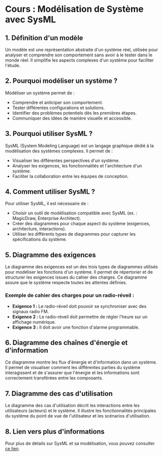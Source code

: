 # Cours : Modélisation de Système avec SysML

## 1. Définition d'un modèle
Un modèle est une représentation abstraite d'un système réel, utilisée pour analyser et comprendre son comportement sans avoir à le tester dans le monde réel. Il simplifie les aspects complexes d'un système pour faciliter l'étude.

## 2. Pourquoi modéliser un système ?
Modéliser un système permet de :
- Comprendre et anticiper son comportement.
- Tester différentes configurations et solutions.
- Identifier des problèmes potentiels dès les premières étapes.
- Communiquer des idées de manière visuelle et accessible.

## 3. Pourquoi utiliser SysML ?
SysML (System Modeling Language) est un langage graphique dédié à la modélisation des systèmes complexes. Il permet de :
- Visualiser les différentes perspectives d'un système.
- Analyser les exigences, les fonctionnalités et l'architecture d'un système.
- Faciliter la collaboration entre les équipes de conception.

## 4. Comment utiliser SysML ?
Pour utiliser SysML, il est nécessaire de :
- Choisir un outil de modélisation compatible avec SysML (ex. : MagicDraw, Enterprise Architect).
- Créer des diagrammes pour chaque aspect du système (exigences, architecture, interactions).
- Utiliser les différents types de diagrammes pour capturer les spécifications du système.

## 5. Diagramme des exigences
Le diagramme des exigences est un des trois types de diagrammes utilisés pour modéliser les fonctions d'un système. Il permet de répertorier et de structurer les exigences issues du cahier des charges. Ce diagramme assure que le système respecte toutes les attentes définies.

### Exemple de cahier des charges pour un radio-réveil :
- **Exigence 1 :** Le radio-réveil doit pouvoir se synchroniser avec des signaux radio FM.
- **Exigence 2 :** Le radio-réveil doit permettre de régler l'heure sur un affichage numérique.
- **Exigence 3 :** Il doit avoir une fonction d'alarme programmable.

## 6. Diagramme des chaînes d'énergie et d'information
Ce diagramme montre les flux d'énergie et d'information dans un système. Il permet de visualiser comment les différentes parties du système interagissent et de s'assurer que l'énergie et les informations sont correctement transférées entre les composants.

## 7. Diagramme des cas d'utilisation
Le diagramme des cas d'utilisation décrit les interactions entre les utilisateurs (acteurs) et le système. Il illustre les fonctionnalités principales du système du point de vue de l'utilisateur et les scénarios d'utilisation.

## 8. Lien vers plus d'informations
Pour plus de détails sur SysML et sa modélisation, vous pouvez consulter [ce lien](https://sites.google.com/view/newecligne/sysml).
